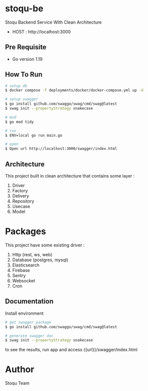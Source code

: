 # stoqu-be
Stoqu Backend Service With Clean Architecture
- HOST : http://localhost:3000

## Pre Requisite
- Go version 1.19

## How To Run
``` bash
# setup db
$ docker compose -f deployments/docker/docker-compose.yml up -d

# setup swagger 
$ go install github.com/swaggo/swag/cmd/swag@latest
$ swag init --propertyStrategy snakecase

# mod
$ go mod tidy

# run 
$ ENV=local go run main.go

# open
$ Open url http://localhost:3000/swagger/index.html
```

## Architecture 
This project built in clean architecture that contains some layer :
1. Driver   
2. Factory 
3. Delivery
4. Repository
5. Usecase
6. Model

# Packages
This project have some existing driver :
1. Http (rest, ws, web)
2. Database (postgres, mysql)
3. Elasticsearch
4. Firebase
5. Sentry
6. Websocket
7. Cron 


## Documentation

Install environment
``` bash
# get swagger package 
$ go install github.com/swaggo/swag/cmd/swag@latest

# generate swagger doc
$ swag init --propertyStrategy snakecase
```
to see the results, run app and access {{url}}/swagger/index.html

# Author
Stoqu Team
